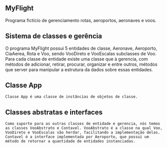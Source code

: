 ## MyFlight
 Programa fictício de gerenciamento rotas, aeroportos, aeronaves e voos.


## Sistema de classes e gerência
  O programa MyFlight possui 5 entidades de classe, Aeronave, Aeroporto, CiaAerea, Rota e Voo, sendo VooDireto e VooEscalas subclasses de Voo. Para cada classe de entidade existe uma classe que à gerencia, com métodos de adicionar, retirar, procurar, organizar e entre outros, métodos que server para manipular a estrutura da dados sobre essas entidades.
  
  ## Classe App
    Classe App é uma classe de instâncias de objetos de classe.
    
  ## Classes abstratas e interfaces
    Como suporte para as outras classes de entidade e gerencia, nós temos as classes VooAbstrato e Contavel. VooAbstrato é a classe na qual Voo, VooDireto e VooEscalas vão herdar, facilitando a implementação delas. Contavel é a interface implementada por Aeroporto, que possui um método de retornar a quantidade de entidades instanciadas.


